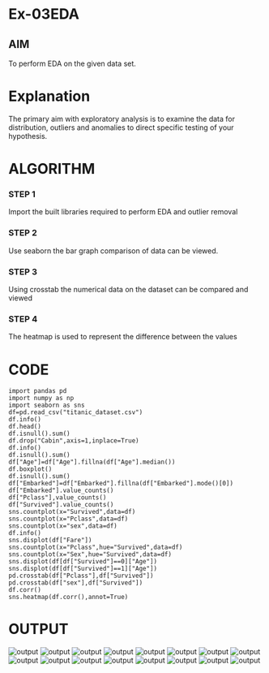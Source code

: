 # Ex-03EDA

## AIM
To perform EDA on the given data set. 

# Explanation
The primary aim with exploratory analysis is to examine the data for distribution, outliers and 
anomalies to direct specific testing of your hypothesis.
 
# ALGORITHM
### STEP 1
Import the built libraries required to perform EDA and outlier removal

### STEP 2
Use seaborn the bar graph comparison of data can be viewed.

### STEP 3
Using crosstab the numerical data on the dataset can be compared and viewed

### STEP 4
The heatmap is used to represent the difference between the values

# CODE
```
import pandas pd
import numpy as np
import seaborn as sns
df=pd.read_csv("titanic_dataset.csv")
df.info()
df.head()
df.isnull().sum()
df.drop("Cabin",axis=1,inplace=True)
df.info()
df.isnull().sum()
df["Age"]=df["Age"].fillna(df["Age"].median())
df.boxplot()
df.isnull().sum()
df["Embarked"]=df["Embarked"].fillna(df["Embarked"].mode()[0])
df["Embarked"].value_counts()
df["Pclass"],value_counts()
df["Survived"].value_counts()
sns.countplot(x="Survived",data=df)
sns.countplot(x="Pclass",data=df)
sns.countplot(x="sex",data=df)
df.info()
sns.displot(df["Fare"])
sns.countplot(x="Pclass",hue="Survived",data=df)
sns.countplot(x="Sex",hue="Survived",data=df)
sns.displot(df[df["Survived"]==0]["Age"])
sns.displot(df[df["Survived"]==1]["Age"])
pd.crosstab(df["Pclass"],df["Survived"])
pd.crosstab(df["sex"],df["Survived"])
df.corr()
sns.heatmap(df.corr(),annot=True)
```
# OUTPUT
![output](./s.png)
![output](./s1.png)
![output](./s2.png)
![output](./s3.png)
![output](./s4.png)
![output](./s5.png)
![output](./s6.png)
![output](./s7.png)
![output](./s8.png)
![output](./s9.png)
![output](./s11.png)
![output](./s12.png)
![output](./s13.png)
![output](./s14.png)
![output](./s15.png)
![output](./s16.png)
